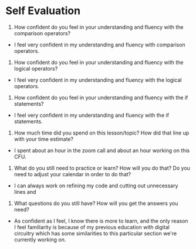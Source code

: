 # Self Evaluation

1. How confident do you feel in your understanding and fluency with the comparison operators?

- I feel very confident in my understanding and fluency with comparison operators.

1. How confident do you feel in your understanding and fluency with the logical operators?

- I feel very confident in my understanding and fluency with the logical operators.

1. How confident do you feel in your understanding and fluency with the if statements?

- I feel very confident in my understanding and fluency with the if statements.

1. How much time did you spend on this lesson/topic? How did that line up with your time estimate?

- I spent about an hour in the zoom call and about an hour working on this CFU.

1. What do you still need to practice or learn? How will you do that? Do you need to adjust your calendar in order to do that?

- I can always work on refining my code and cutting out unnecessary lines and 
1. What questions do you still have? How will you get the answers you need?

- As confident as I feel, I know there is more to learn, and the only reason I feel familiarity is because of my previous education with digital circuitry which has some similarities to this particular section we're currently working on.